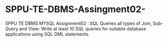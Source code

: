 # SPPU-TE-DBMS-Assingment02-
SPPU TE DBMS MYSQL Assignment02 : SQL Queries all types of Join, Sub-Query and View: Write at least 10 SQL queries for suitable database applications using SQL DML statements. 
